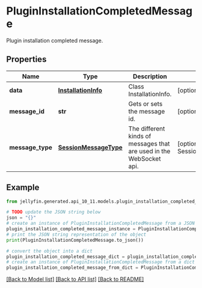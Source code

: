 # PluginInstallationCompletedMessage

Plugin installation completed message.

## Properties

Name | Type | Description | Notes
------------ | ------------- | ------------- | -------------
**data** | [**InstallationInfo**](InstallationInfo.md) | Class InstallationInfo. | [optional] 
**message_id** | **str** | Gets or sets the message id. | [optional] 
**message_type** | [**SessionMessageType**](SessionMessageType.md) | The different kinds of messages that are used in the WebSocket api. | [optional] [readonly] [default to SessionMessageType.PACKAGEINSTALLATIONCOMPLETED]

## Example

```python
from jellyfin.generated.api_10_11.models.plugin_installation_completed_message import PluginInstallationCompletedMessage

# TODO update the JSON string below
json = "{}"
# create an instance of PluginInstallationCompletedMessage from a JSON string
plugin_installation_completed_message_instance = PluginInstallationCompletedMessage.from_json(json)
# print the JSON string representation of the object
print(PluginInstallationCompletedMessage.to_json())

# convert the object into a dict
plugin_installation_completed_message_dict = plugin_installation_completed_message_instance.to_dict()
# create an instance of PluginInstallationCompletedMessage from a dict
plugin_installation_completed_message_from_dict = PluginInstallationCompletedMessage.from_dict(plugin_installation_completed_message_dict)
```
[[Back to Model list]](README.md#documentation-for-models) [[Back to API list]](README.md#documentation-for-api-endpoints) [[Back to README]](README.md)


